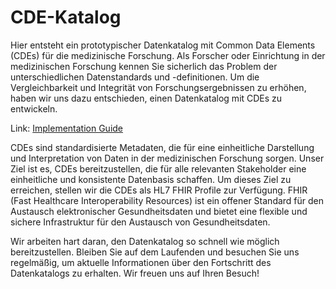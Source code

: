 # CDE-Katalog

Hier entsteht ein prototypischer Datenkatalog mit Common Data Elements (CDEs) für die medizinische Forschung. Als Forscher oder Einrichtung in der medizinischen Forschung kennen Sie sicherlich das Problem der unterschiedlichen Datenstandards und -definitionen. Um die Vergleichbarkeit und Integrität von Forschungsergebnissen zu erhöhen, haben wir uns dazu entschieden, einen Datenkatalog mit CDEs zu entwickeln.

Link: [Implementation Guide](https://noctiz89.github.io/CDE-Katalog/output/index.html)

CDEs sind standardisierte Metadaten, die für eine einheitliche Darstellung und Interpretation von Daten in der medizinischen Forschung sorgen. Unser Ziel ist es, CDEs bereitzustellen, die für alle relevanten Stakeholder eine einheitliche und konsistente Datenbasis schaffen. Um dieses Ziel zu erreichen, stellen wir die CDEs als HL7 FHIR Profile zur Verfügung. FHIR (Fast Healthcare Interoperability Resources) ist ein offener Standard für den Austausch elektronischer Gesundheitsdaten und bietet eine flexible und sichere Infrastruktur für den Austausch von Gesundheitsdaten.

Wir arbeiten hart daran, den Datenkatalog so schnell wie möglich bereitzustellen. Bleiben Sie auf dem Laufenden und besuchen Sie uns regelmäßig, um aktuelle Informationen über den Fortschritt des Datenkatalogs zu erhalten. Wir freuen uns auf Ihren Besuch!
